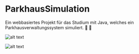# ParkhausSimulation

Ein webbasiertes Projekt für das Studium mit Java, welches ein Parkhausverwaltungssystem simuliert. :frog: :tulip:

![alt text](https://s20.directupload.net/images/210711/ltcupaz6.jpg) 

![alt text](https://s20.directupload.net/images/210711/6xeggnmc.jpg) 
